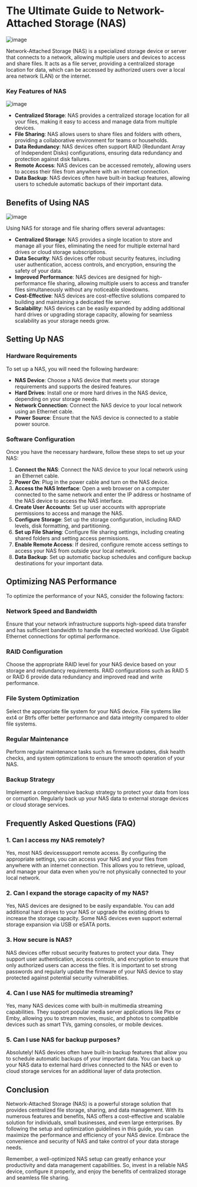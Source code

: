# The Ultimate Guide to Network-Attached Storage (NAS)

![image](image/word-image-9.png)

Network-Attached Storage (NAS) is a specialized storage device or server that connects to a network, allowing multiple users and devices to access and share files. It acts as a file server, providing a centralized storage location for data, which can be accessed by authorized users over a local area network (LAN) or the internet.

### Key Features of NAS

![image](image/Key-Features-of-NAS.png)

- **Centralized Storage**: NAS provides a centralized storage location for all your files, making it easy to access and manage data from multiple devices.
- **File Sharing**: NAS allows users to share files and folders with others, providing a collaborative environment for teams or households.
- **Data Redundancy**: NAS devices often support RAID (Redundant Array of Independent Disks) configurations, ensuring data redundancy and protection against disk failures.
- **Remote Access**: NAS devices can be accessed remotely, allowing users to access their files from anywhere with an internet connection.
- **Data Backup**: NAS devices often have built-in backup features, allowing users to schedule automatic backups of their important data.

## Benefits of Using NAS

![image](image/NAS_approaches.jpg)

Using NAS for storage and file sharing offers several advantages:

- **Centralized Storage**: NAS provides a single location to store and manage all your files, eliminating the need for multiple external hard drives or cloud storage subscriptions.
- **Data Security**: NAS devices offer robust security features, including user authentication, access controls, and encryption, ensuring the safety of your data.
- **Improved Performance**: NAS devices are designed for high-performance file sharing, allowing multiple users to access and transfer files simultaneously without any noticeable slowdowns.
- **Cost-Effective**: NAS devices are cost-effective solutions compared to building and maintaining a dedicated file server.
- **Scalability**: NAS devices can be easily expanded by adding additional hard drives or upgrading storage capacity, allowing for seamless scalability as your storage needs grow.

## Setting Up NAS

### Hardware Requirements

To set up a NAS, you will need the following hardware:

- **NAS Device**: Choose a NAS device that meets your storage requirements and supports the desired features.
- **Hard Drives**: Install one or more hard drives in the NAS device, depending on your storage needs.
- **Network Connection**: Connect the NAS device to your local network using an Ethernet cable.
- **Power Source**: Ensure that the NAS device is connected to a stable power source.

### Software Configuration

Once you have the necessary hardware, follow these steps to set up your NAS:

1. **Connect the NAS**: Connect the NAS device to your local network using an Ethernet cable.
2. **Power On**: Plug in the power cable and turn on the NAS device.
3. **Access the NAS Interface**: Open a web browser on a computer connected to the same network and enter the IP address or hostname of the NAS device to access the NAS interface.
4. **Create User Accounts**: Set up user accounts with appropriate permissions to access and manage the NAS.
5. **Configure Storage**: Set up the storage configuration, including RAID levels, disk formatting, and partitioning.
6. **Set up File Sharing**: Configure file sharing settings, including creating shared folders and setting access permissions.
7. **Enable Remote Access**: If desired, configure remote access settings to access your NAS from outside your local network.
8. **Data Backup**: Set up automatic backup schedules and configure backup destinations for your important data.

## Optimizing NAS Performance

To optimize the performance of your NAS, consider the following factors:

### Network Speed and Bandwidth

Ensure that your network infrastructure supports high-speed data transfer and has sufficient bandwidth to handle the expected workload. Use Gigabit Ethernet connections for optimal performance.

### RAID Configuration

Choose the appropriate RAID level for your NAS device based on your storage and redundancy requirements. RAID configurations such as RAID 5 or RAID 6 provide data redundancy and improved read and write performance.

### File System Optimization

Select the appropriate file system for your NAS device. File systems like ext4 or Btrfs offer better performance and data integrity compared to older file systems.

### Regular Maintenance

Perform regular maintenance tasks such as firmware updates, disk health checks, and system optimizations to ensure the smooth operation of your NAS.

### Backup Strategy

Implement a comprehensive backup strategy to protect your data from loss or corruption. Regularly back up your NAS data to external storage devices or cloud storage services.

## Frequently Asked Questions (FAQ)

### 1. Can I access my NAS remotely?

Yes, most NAS devicessupport remote access. By configuring the appropriate settings, you can access your NAS and your files from anywhere with an internet connection. This allows you to retrieve, upload, and manage your data even when you're not physically connected to your local network.

### 2. Can I expand the storage capacity of my NAS?

Yes, NAS devices are designed to be easily expandable. You can add additional hard drives to your NAS or upgrade the existing drives to increase the storage capacity. Some NAS devices even support external storage expansion via USB or eSATA ports.

### 3. How secure is NAS?

NAS devices offer robust security features to protect your data. They support user authentication, access controls, and encryption to ensure that only authorized users can access the files. It is important to set strong passwords and regularly update the firmware of your NAS device to stay protected against potential security vulnerabilities.

### 4. Can I use NAS for multimedia streaming?

Yes, many NAS devices come with built-in multimedia streaming capabilities. They support popular media server applications like Plex or Emby, allowing you to stream movies, music, and photos to compatible devices such as smart TVs, gaming consoles, or mobile devices.

### 5. Can I use NAS for backup purposes?

Absolutely! NAS devices often have built-in backup features that allow you to schedule automatic backups of your important data. You can back up your NAS data to external hard drives connected to the NAS or even to cloud storage services for an additional layer of data protection.

## Conclusion

Network-Attached Storage (NAS) is a powerful storage solution that provides centralized file storage, sharing, and data management. With its numerous features and benefits, NAS offers a cost-effective and scalable solution for individuals, small businesses, and even large enterprises. By following the setup and optimization guidelines in this guide, you can maximize the performance and efficiency of your NAS device. Embrace the convenience and security of NAS and take control of your data storage needs.

Remember, a well-optimized NAS setup can greatly enhance your productivity and data management capabilities. So, invest in a reliable NAS device, configure it properly, and enjoy the benefits of centralized storage and seamless file sharing.
